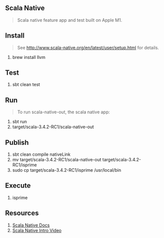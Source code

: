 Scala Native
------------
>Scala native feature app and test built on Apple M1.

Install
-------
>See http://www.scala-native.org/en/latest/user/setup.html for details.
1. brew install llvm

Test
----
1. sbt clean test

Run
---
>To run scala-native-out, the scala native app:
1. sbt run
2. target/scala-3.4.2-RC1/scala-native-out

Publish
-------
1. sbt clean compile nativeLink
2. mv target/scala-3.4.2-RC1/scala-native-out target/scala-3.4.2-RC1/isprime
3. sudo cp target/scala-3.4.2-RC1/isprime /usr/local/bin

Execute
-------
1. isprime

Resources
---------
1. [Scala Native Docs](http://www.scala-native.org/en/latest/index.html)
2. [Scala Native Intro Video](https://www.youtube.com/watch?v=u2CnE-sRdBw)